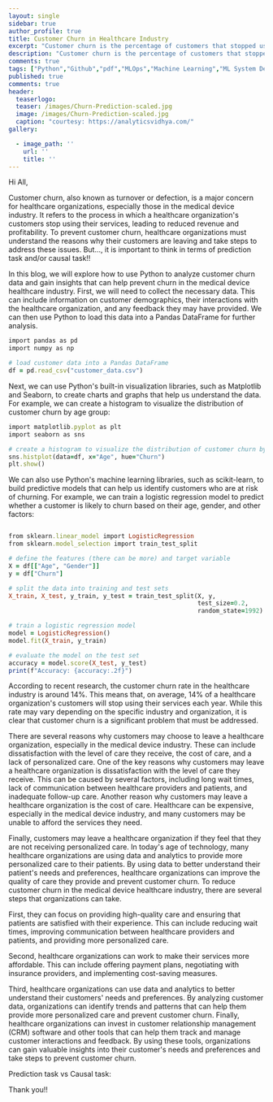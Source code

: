 ```yaml
---
layout: single
sidebar: true
author_profile: true
title: Customer Churn in Healthcare Industry
excerpt: "Customer churn is the percentage of customers that stopped using your company's product or service during a certain time frame"
description: "Customer churn is the percentage of customers that stopped using your company's product or service during a certain time frame"
comments: true
tags: ["Python","Github","pdf","MLOps","Machine Learning","ML System Design"]
published: true
comments: true
header:
  teaserlogo:
  teaser: /images/Churn-Prediction-scaled.jpg
  image: /images/Churn-Prediction-scaled.jpg
  caption: "courtesy: https://analyticsvidhya.com/"
gallery:

  - image_path: ''
    url: ''
    title: ''
---
```

Hi All,

Customer churn, also known as turnover or defection, is a major concern for healthcare organizations, especially those in the medical device industry. It refers to the process in which a healthcare organization's customers stop using their services, leading to reduced revenue and profitability. To prevent customer churn, healthcare organizations must understand the reasons why their customers are leaving and take steps to address these issues. But..., it is important to think in terms of prediction task and/or causal task!! 

In this blog, we will explore how to use Python to analyze customer churn data and gain insights that can help prevent churn in the medical device healthcare industry. First, we will need to collect the necessary data. This can include information on customer demographics, their interactions with the healthcare organization, and any feedback they may have provided. We can then use Python to load this data into a Pandas DataFrame for further analysis.

```ruby
import pandas as pd
import numpy as np

# load customer data into a Pandas DataFrame
df = pd.read_csv("customer_data.csv")
```
Next, we can use Python's built-in visualization libraries, such as Matplotlib and Seaborn, to create charts and graphs that help us understand the data. For example, we can create a histogram to visualize the distribution of customer churn by age group:

```ruby
import matplotlib.pyplot as plt
import seaborn as sns

# create a histogram to visualize the distribution of customer churn by age group
sns.histplot(data=df, x="Age", hue="Churn")
plt.show()
```

We can also use Python's machine learning libraries, such as scikit-learn, to build predictive models that can help us identify customers who are at risk of churning. For example, we can train a logistic regression model to predict whether a customer is likely to churn based on their age, gender, and other factors:

```ruby

from sklearn.linear_model import LogisticRegression
from sklearn.model_selection import train_test_split

# define the features (there can be more) and target variable
X = df[["Age", "Gender"]]
y = df["Churn"]

# split the data into training and test sets
X_train, X_test, y_train, y_test = train_test_split(X, y, 
                                                    test_size=0.2, 
                                                    random_state=1992)

# train a logistic regression model
model = LogisticRegression()
model.fit(X_train, y_train)

# evaluate the model on the test set
accuracy = model.score(X_test, y_test)
print(f"Accuracy: {accuracy:.2f}")
```

According to recent research, the customer churn rate in the healthcare industry is around 14%. This means that, on average, 14% of a healthcare organization's customers will stop using their services each year. While this rate may vary depending on the specific industry and organization, it is clear that customer churn is a significant problem that must be addressed.

There are several reasons why customers may choose to leave a healthcare organization, especially in the medical device industry. These can include dissatisfaction with the level of care they receive, the cost of care, and a lack of personalized care.
One of the key reasons why customers may leave a healthcare organization is dissatisfaction with the level of care they receive. This can be caused by several factors, including long wait times, lack of communication between healthcare providers and patients, and inadequate follow-up care. Another reason why customers may leave a healthcare organization is the cost of care. Healthcare can be expensive, especially in the medical device industry, and many customers may be unable to afford the services they need.

Finally, customers may leave a healthcare organization if they feel that they are not receiving personalized care. In today's age of technology, many healthcare organizations are using data and analytics to provide more personalized care to their patients. By using data to better understand their patient's needs and preferences, healthcare organizations can improve the quality of care they provide and prevent customer churn. To reduce customer churn in the medical device healthcare industry, there are several steps that organizations can take. 

First, they can focus on providing high-quality care and ensuring that patients are satisfied with their experience. This can include reducing wait times, improving communication between healthcare providers and patients, and providing more personalized care.

Second, healthcare organizations can work to make their services more affordable. This can include offering payment plans, negotiating with insurance providers, and implementing cost-saving measures.

Third, healthcare organizations can use data and analytics to better understand their customers' needs and preferences. By analyzing customer data, organizations can identify trends and patterns that can help them provide more personalized care and prevent customer churn.
Finally, healthcare organizations can invest in customer relationship management (CRM) software and other tools that can help them track and manage customer interactions and feedback. By using these tools, organizations can gain valuable insights into their customer's needs and preferences and take steps to prevent customer churn.

Prediction task vs Causal task: 

Thank you!!
